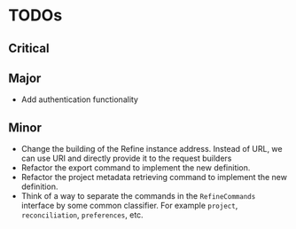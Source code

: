 # TODOs

## Critical


## Major

- Add authentication functionality

## Minor

- Change the building of the Refine instance address. Instead of URL, we can use URI and directly provide it to the request builders
- Refactor the export command to implement the new definition.
- Refactor the project metadata retrieving command to implement the new definition.
- Think of a way to separate the commands in the `RefineCommands` interface by some common classifier. For example `project`, `reconciliation`, `preferences`, etc. 
